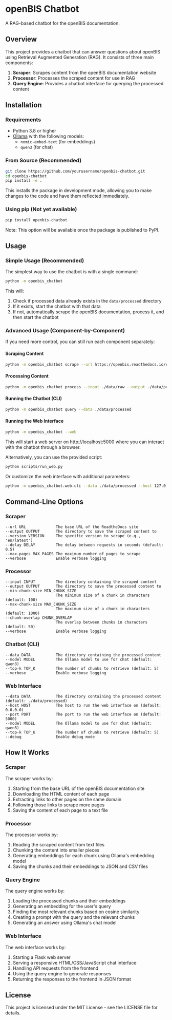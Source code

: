 # openBIS Chatbot

A RAG-based chatbot for the openBIS documentation.

## Overview

This project provides a chatbot that can answer questions about openBIS using Retrieval Augmented Generation (RAG). It consists of three main components:

1. **Scraper**: Scrapes content from the openBIS documentation website
2. **Processor**: Processes the scraped content for use in RAG
3. **Query Engine**: Provides a chatbot interface for querying the processed content

## Installation

### Requirements

- Python 3.8 or higher
- [Ollama](https://ollama.ai/) with the following models:
  - `nomic-embed-text` (for embeddings)
  - `qwen3` (for chat)

### From Source (Recommended)

```bash
git clone https://github.com/yourusername/openbis-chatbot.git
cd openbis-chatbot
pip install -e .
```

This installs the package in development mode, allowing you to make changes to the code and have them reflected immediately.

### Using pip (Not yet available)

```bash
pip install openbis-chatbot
```

Note: This option will be available once the package is published to PyPI.

## Usage

### Simple Usage (Recommended)

The simplest way to use the chatbot is with a single command:

```bash
python -m openbis_chatbot
```

This will:
1. Check if processed data already exists in the `data/processed` directory
2. If it exists, start the chatbot with that data
3. If not, automatically scrape the openBIS documentation, process it, and then start the chatbot

### Advanced Usage (Component-by-Component)

If you need more control, you can still run each component separately:

#### Scraping Content

```bash
python -m openbis_chatbot scrape --url https://openbis.readthedocs.io/en/latest/ --output ./data/raw
```

#### Processing Content

```bash
python -m openbis_chatbot process --input ./data/raw --output ./data/processed
```

#### Running the Chatbot (CLI)

```bash
python -m openbis_chatbot query --data ./data/processed
```

#### Running the Web Interface

```bash
python -m openbis_chatbot --web
```

This will start a web server on http://localhost:5000 where you can interact with the chatbot through a browser.

Alternatively, you can use the provided script:

```bash
python scripts/run_web.py
```

Or customize the web interface with additional parameters:

```bash
python -m openbis_chatbot.web.cli --data ./data/processed --host 127.0.0.1 --port 5000
```

## Command-Line Options

### Scraper

```
--url URL             The base URL of the ReadtheDocs site
--output OUTPUT       The directory to save the scraped content to
--version VERSION     The specific version to scrape (e.g., 'en/latest')
--delay DELAY         The delay between requests in seconds (default: 0.5)
--max-pages MAX_PAGES The maximum number of pages to scrape
--verbose             Enable verbose logging
```

### Processor

```
--input INPUT         The directory containing the scraped content
--output OUTPUT       The directory to save the processed content to
--min-chunk-size MIN_CHUNK_SIZE
                      The minimum size of a chunk in characters (default: 100)
--max-chunk-size MAX_CHUNK_SIZE
                      The maximum size of a chunk in characters (default: 1000)
--chunk-overlap CHUNK_OVERLAP
                      The overlap between chunks in characters (default: 50)
--verbose             Enable verbose logging
```

### Chatbot (CLI)

```
--data DATA           The directory containing the processed content
--model MODEL         The Ollama model to use for chat (default: qwen3)
--top-k TOP_K         The number of chunks to retrieve (default: 5)
--verbose             Enable verbose logging
```

### Web Interface

```
--data DATA           The directory containing the processed content (default: ./data/processed)
--host HOST           The host to run the web interface on (default: 0.0.0.0)
--port PORT           The port to run the web interface on (default: 5000)
--model MODEL         The Ollama model to use for chat (default: qwen3)
--top-k TOP_K         The number of chunks to retrieve (default: 5)
--debug               Enable debug mode
```

## How It Works

### Scraper

The scraper works by:
1. Starting from the base URL of the openBIS documentation site
2. Downloading the HTML content of each page
3. Extracting links to other pages on the same domain
4. Following those links to scrape more pages
5. Saving the content of each page to a text file

### Processor

The processor works by:
1. Reading the scraped content from text files
2. Chunking the content into smaller pieces
3. Generating embeddings for each chunk using Ollama's embedding model
4. Saving the chunks and their embeddings to JSON and CSV files

### Query Engine

The query engine works by:
1. Loading the processed chunks and their embeddings
2. Generating an embedding for the user's query
3. Finding the most relevant chunks based on cosine similarity
4. Creating a prompt with the query and the relevant chunks
5. Generating an answer using Ollama's chat model

### Web Interface

The web interface works by:
1. Starting a Flask web server
2. Serving a responsive HTML/CSS/JavaScript chat interface
3. Handling API requests from the frontend
4. Using the query engine to generate responses
5. Returning the responses to the frontend in JSON format

## License

This project is licensed under the MIT License - see the LICENSE file for details.
